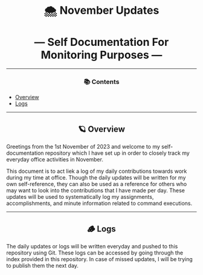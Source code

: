 <div align="center">
  
# 🌨️ November Updates     
# — Self Documentation For Monitoring Purposes —    

_____________________________________________________________________________________                        

### 📚 Contents
</div>

- [Overview](#overview)
- [Logs](#logs)
_____________________________________________________________________________________      

<div align="center">
   
## 🪐 **Overview** 
</div>


Greetings from the 1st November of 2023 and welcome to my self-documentation repository which I have set up in order to closely track my everyday office activities in November. 

This document is to act liek a  log of my daily contributions towards work during my time at office. Though the daily updates will be written for my own self-reference, they can also be used as a reference for others who may want to look into the contributions that I have made per day. These updates will be used to systematically log my assignments, accomplishments, and minute information related to command executions. 
_____________________________________________________________________________________   

<div align="center">

## 🪵 **Logs** 
</div>

The daily updates or logs will be written everyday and pushed to this repository using Git. These logs can be accessed by going through the index provided in this repository. In case of missed updates, I will be trying to publish them the next day.
